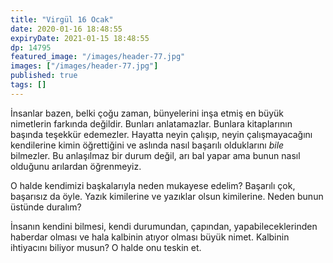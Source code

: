 ```yaml
---
title: "Virgül 16 Ocak"
date: 2020-01-16 18:48:55
expiryDate: 2021-01-15 18:48:55
dp: 14795
featured_image: "/images/header-77.jpg"
images: ["/images/header-77.jpg"]
published: true
tags: []
---
```




İnsanlar bazen, belki çoğu zaman, bünyelerini inşa etmiş en büyük nimetlerin farkında değildir. Bunları anlatamazlar. Bunlara kitaplarının başında teşekkür edemezler. Hayatta neyin çalışıp, neyin çalışmayacağını kendilerine kimin öğrettiğini ve aslında nasıl başarılı olduklarını *bile* bilmezler. Bu anlaşılmaz bir durum değil, arı bal yapar ama bunun nasıl olduğunu arılardan öğrenmeyiz. 

O halde kendimizi başkalarıyla neden mukayese edelim? Başarılı çok, başarısız da öyle. Yazık kimilerine ve yazıklar olsun kimilerine. Neden bunun üstünde duralım?

İnsanın kendini bilmesi, kendi durumundan, çapından, yapabileceklerinden haberdar olması ve hala kalbinin atıyor olması büyük nimet. Kalbinin ihtiyacını biliyor musun? O halde onu teskin et. 

